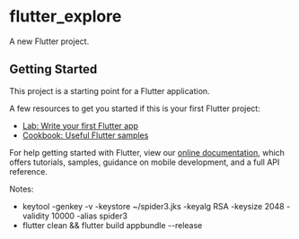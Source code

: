 # flutter_explore

A new Flutter project.

## Getting Started

This project is a starting point for a Flutter application.

A few resources to get you started if this is your first Flutter project:

- [Lab: Write your first Flutter app](https://flutter.dev/docs/get-started/codelab)
- [Cookbook: Useful Flutter samples](https://flutter.dev/docs/cookbook)

For help getting started with Flutter, view our
[online documentation](https://flutter.dev/docs), which offers tutorials,
samples, guidance on mobile development, and a full API reference.


Notes:
- keytool -genkey -v -keystore ~/spider3.jks -keyalg RSA -keysize 2048 -validity 10000 -alias spider3
- flutter clean && flutter build appbundle --release